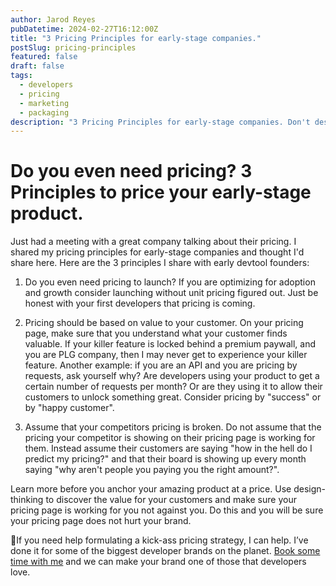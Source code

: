 ```yaml
---
author: Jarod Reyes
pubDatetime: 2024-02-27T16:12:00Z
title: "3 Pricing Principles for early-stage companies."
postSlug: pricing-principles
featured: false
draft: false
tags:
  - developers
  - pricing
  - marketing
  - packaging
description: "3 Pricing Principles for early-stage companies. Don't destroy your developer brand with a bad pricing strategy."
---
```


# Do you even need pricing? 3 Principles to price your early-stage product.

Just had a meeting with a great company talking about their pricing. I shared my pricing principles for early-stage companies and thought I'd share here. Here are the 3 principles I share with early devtool founders:

1. Do you even need pricing to launch?
   If you are optimizing for adoption and growth consider launching without unit pricing figured out. Just be honest with your first developers that pricing is coming.

2. Pricing should be based on value to your customer.
   On your pricing page, make sure that you understand what your customer finds valuable. If your killer feature is locked behind a premium paywall, and you are PLG company, then I may never get to experience your killer feature. Another example: if you are an API and you are pricing by requests, ask yourself why? Are developers using your product to get a certain number of requests per month? Or are they using it to allow their customers to unlock something great. Consider pricing by "success" or by "happy customer".

3. Assume that your competitors pricing is broken.
   Do not assume that the pricing your competitor is showing on their pricing page is working for them. Instead assume their customers are saying "how in the hell do I predict my pricing?" and that their board is showing up every month saying "why aren't people you paying you the right amount?".

Learn more before you anchor your amazing product at a price. Use design-thinking to discover the value for your customers and make sure your pricing page is working for you not against you. Do this and you will be sure your pricing page does not hurt your brand.

🤔If you need help formulating a kick-ass pricing strategy, I can help. I’ve done it for some of the biggest developer brands on the planet. [Book some time with me](https://calendly.com/jarod-reyes/devmarketing) and we can make your brand one of those that developers love.
